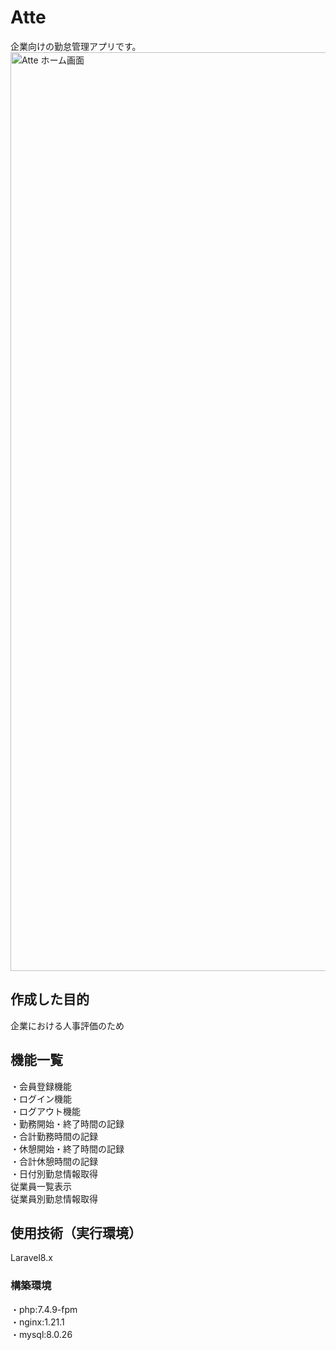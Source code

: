 # Atte
企業向けの勤怠管理アプリです。
<img width="1470" alt="Atte ホーム画面" src="https://github.com/user-attachments/assets/50d9424c-0df2-4983-bc59-bcc3823b1f2a">

## 作成した目的
企業における人事評価のため

## 機能一覧
・会員登録機能
</br>
・ログイン機能
</br>
・ログアウト機能
</br>
・勤務開始・終了時間の記録
</br>
・合計勤務時間の記録
</br>
・休憩開始・終了時間の記録
</br>
・合計休憩時間の記録
</br>
・日付別勤怠情報取得
</br>
従業員一覧表示
</br>
従業員別勤怠情報取得

## 使用技術（実行環境）
Laravel8.x

### 構築環境
・php:7.4.9-fpm
</br>
・nginx:1.21.1
</br>
・mysql:8.0.26
